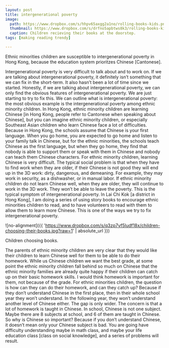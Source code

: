 ```yaml
---
layout: post
title: intergenerational poverty
image: 
  path: https://www.dropbox.com/s/hhpv65axgg2a1no/rolling-books-kids.png?raw=1
  thumbnail: https://www.dropbox.com/s/drfno5apbtws8k3/rolling-books-kids_thumbnail.png?raw=1
  caption: Children recieving their books at the doorstep.
tags: [making reading trendy]

---
```


Ethnic minorities children are susceptible to intergenerational poverty in Hong Kong, because the education system prioritzes Chinese [Cantonese].

<!--more-->

Intergenerational poverty is very difficult to talk about and to work on. If we are talking about intergenerational poverty, it definitely isn’t something that we can fix in the short-term. It also hasn’t been a lot of time since we started. Honestly, if we are talking about intergenerational poverty, we can only find the obvious features of intergenerational poverty. We are just starting to try to fix this. We can outline what is intergenerational poverty: the most obvious example is the intergenerational poverty among ethnic minority children. In Hong Kong, ethnic minority children are learning Chinese [in Hong Kong, people refer to Cantonese when speaking about Chinese], but you can imagine ethnic minority children, or especially Southeast Asian children who learn Chinese face a lot of difficulties. Because in Hong Kong, the schools assume that Chinese is your first language. When you go home, you are expected to go home and listen to your family talk in Chinese, but for the ethnic minorities, the schools teach Chinese as the first language, but when they go home, they find that nobody is able to support them or speak with them in Chinese and nobody can teach them Chinese characters. For ethnic minority children, learning Chinese is very difficult. The typical social problem is that when they have to find work when they are older, if their Chinese is not good they will end up in the 3D work: dirty, dangerous, and demeaning. For example, they may work in security, as a dishwasher, or in manual labor. If ethnic minority children do not learn Chinese well, when they are older, they will continue to work in the 3D work. They won’t be able to leave the poverty. This is the typical symptom of intergenerational poverty. In Lai Chi Kok [a district in Hong Kong], I am doing a series of using story books to encourage ethnic minorities children to read, and to have volunteers to read with them to allow them to learn more Chinese. This is one of the ways we try to fix intergenerational poverty. 

![no-alignment]({{ 'https://www.dropbox.com/s/q3zp7yf5ludf18x/children-choosing-their-books.jpg?raw=1' | absolute_url }})
  <figcaption>Children choosing books.</figcaption>

The parents of ethnic minority children are very clear that they would like their children to learn Chinese well for them to be able to do their homework. While us Chinese children we want the best grade, at some point the ethnic minority children fall behind so much on Chinese that the ethnic minority families are already quite happy if their children can catch up on their basic homework skills. I would think homework is important for them, not because of the grade. For ethnic minorities children, the question is how can they can do their homework, and can they catch up? Because if they don’t understand Chinese in the first place, then in their whole school year they won’t understand. In the following year, they won’t understand another level of Chinese either. The gap is only wider. The concern is that a lot of homework is taught in Chinese. In school, Chinese is not one subject. Maybe there are 8 subjects at school, and 6 of them are taught in Chinese. So why is Chinese so important? Because if you don’t understand Chinese, it doesn’t mean only your Chinese subject is bad. You are going have difficulty understanding maybe in math class, and maybe your life education class [class on social knowledge], and a series of problems will result.


